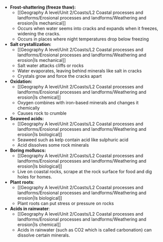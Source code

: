 - **Frost-shattering (freeze thaw):**
	- [[Geography A level/Unit 2/Coasts/L2 Coastal processes and landforms/Erosional processes and landforms/Weathering and erosion|Is mechanical]]
	- Occurs when water seems into cracks and expands when it freezes, widening the cracks.
	- Occurs in places where night temperatures drop below freezing
- **Salt crystallization:**
	- [[Geography A level/Unit 2/Coasts/L2 Coastal processes and landforms/Erosional processes and landforms/Weathering and erosion|Is mechanical]]
	- Salt water attacks cliffs or rocks
	- Water evaporates, leaving behind minerals like salt in cracks
	- Crystals grow and force the cracks apart
- **Oxidation:**
	- [[Geography A level/Unit 2/Coasts/L2 Coastal processes and landforms/Erosional processes and landforms/Weathering and erosion|Is chemical]]
	- Oxygen combines with iron-based minerals and changes it chemically
	- Causes rock to crumble
- **Seaweed acids:**
	- [[Geography A level/Unit 2/Coasts/L2 Coastal processes and landforms/Erosional processes and landforms/Weathering and erosion|Is biological]]
	- Seaweed such as kelp contain acid like sulphuric acid
	- Acid dissolves some rock minerals 
- **Boring molluscs:**
	- [[Geography A level/Unit 2/Coasts/L2 Coastal processes and landforms/Erosional processes and landforms/Weathering and erosion|Is biological]]
	- Live on coastal rocks, scrape at the rock surface for food and dig holes for homes.
- **Plant roots**:
	- [[Geography A level/Unit 2/Coasts/L2 Coastal processes and landforms/Erosional processes and landforms/Weathering and erosion|Is biological]]
	- Plant roots can put stress or pressure on rocks
- **Acids in rainwater**:
	- [[Geography A level/Unit 2/Coasts/L2 Coastal processes and landforms/Erosional processes and landforms/Weathering and erosion|Is chemical]]
	- Acids in rainwater (such as CO2 which is called carbonation) can dissolve certain minerals.
	